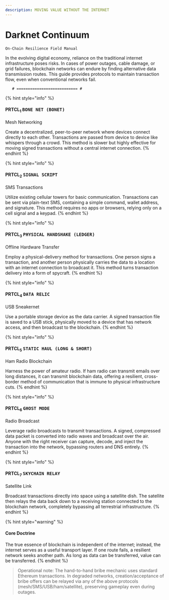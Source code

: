 ```yaml
---
description: MOVING VALUE WITHOUT THE INTERNET
---
```


# Darknet Continuum

```
On-Chain Resilience Field Manual
```

In the evolving digital economy, reliance on the traditional internet infrastructure poses risks. In cases of power outages, cable damage, or grid failures, blockchain networks can endure by finding alternative data transmission routes. This guide provides protocols to maintain transaction flow, even when conventional networks fail.


       # =========================== #

{% hint style="info" %}
#### **PRTCL**<sub>**1**</sub>  <kbd>BONE NET (BONET)</kbd>

Mesh Networking&#x20;

Create a decentralized, peer-to-peer network where devices connect directly to each other. Transactions are passed from device to device like whispers through a crowd. This method is slower but highly effective for moving signed transactions without a central internet connection.
{% endhint %}

{% hint style="info" %}
#### PRTCL<sub>2</sub>  <kbd>SIGNAL SCRIPT</kbd>

SMS Transactions

Utilize existing cellular towers for basic communication. Transactions can be sent via plain-text SMS, containing a simple command, wallet address, and signature. This method requires no apps or browsers, relying only on a cell signal and a keypad.
{% endhint %}

{% hint style="info" %}
#### **PRTCL**<sub>**3**</sub> <kbd>PHYSICAL HANDSHAKE (LEDGER)</kbd>

Offline Hardware Transfer&#x20;

Employ a physical-delivery method for transactions. One person signs a transaction, and another person physically carries the data to a location with an internet connection to broadcast it. This method turns transaction delivery into a form of spycraft.
{% endhint %}

{% hint style="info" %}
#### **PRTCL**<sub>**4**</sub> <kbd>**DATA RELIC**</kbd>

USB Sneakernet

Use a portable storage device as the data carrier. A signed transaction file is saved to a USB stick, physically moved to a device that has network access, and then broadcast to the blockchain.
{% endhint %}

{% hint style="info" %}
#### **PRTCL**<sub>**5**</sub>  <kbd>STATIC HAUL (LONG & SHORT)</kbd>

Ham Radio Blockchain&#x20;

Harness the power of amateur radio. If ham radio can transmit emails over long distances, it can transmit blockchain data, offering a resilient, cross-border method of communication that is immune to physical infrastructure cuts.
{% endhint %}

{% hint style="info" %}
#### **PRTCL**<sub>**6**</sub> <kbd>GHOST MODE</kbd>

Radio Broadcast

Leverage radio broadcasts to transmit transactions. A signed, compressed data packet is converted into radio waves and broadcast over the air. Anyone with the right receiver can capture, decode, and inject the transaction into the network, bypassing routers and DNS entirely.
{% endhint %}

{% hint style="info" %}
#### **PRTCL**<sub>**7**</sub> <kbd>SKYCHAIN RELAY</kbd>

Satellite Link&#x20;

Broadcast transactions directly into space using a satellite dish. The satellite then relays the data back down to a receiving station connected to the blockchain network, completely bypassing all terrestrial infrastructure.
{% endhint %}

{% hint style="warning" %}
#### Core Doctrine

The true essence of blockchain is independent of the internet; instead, the internet serves as a useful transport layer. If one route fails, a resilient network seeks another path. As long as data can be transferred, value can be transferred.
{% endhint %}

> Operational note: The hand-to-hand bribe mechanic uses standard Ethereum transactions. In degraded networks, creation/acceptance of bribe offers can be relayed via any of the above protocols (mesh/SMS/USB/ham/satellite), preserving gameplay even during outages.

